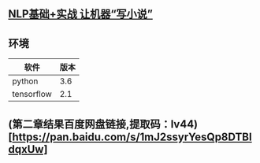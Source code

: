 ## [NLP基础+实战 让机器“写小说”](https://www.imooc.com/learn/1216)

## 环境

|软件|版本
| ------------ | ------------ |
| python| 3.6 |
| tensorflow| 2.1 | 


## (第二章结果百度网盘链接,提取码：lv44)[https://pan.baidu.com/s/1mJ2ssyrYesQp8DTBIdqxUw]
